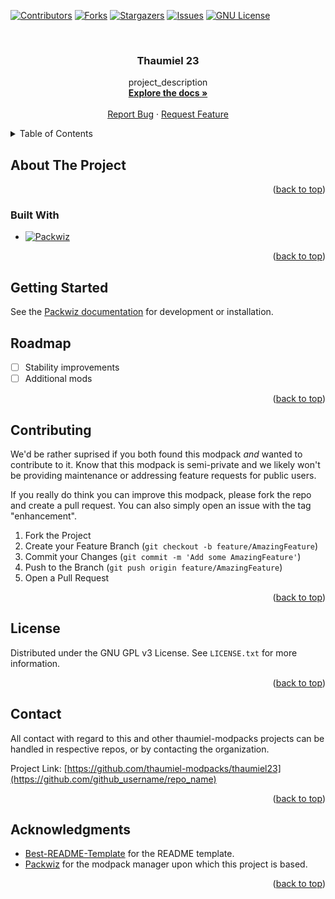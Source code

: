 <!-- Improved compatibility of back to top link: See: https://github.com/othneildrew/Best-README-Template/pull/73 -->

<a name="readme-top"></a>

<!--
*** Thanks for checking out the Best-README-Template. If you have a suggestion
*** that would make this better, please fork the repo and create a pull request
*** or simply open an issue with the tag "enhancement".
*** Don't forget to give the project a star!
*** Thanks again! Now go create something AMAZING! :D
-->

<!-- PROJECT SHIELDS -->
<!--
*** I'm using markdown "reference style" links for readability.
*** Reference links are enclosed in brackets [ ] instead of parentheses ( ).
*** See the bottom of this document for the declaration of the reference variables
*** for contributors-url, forks-url, etc. This is an optional, concise syntax you may use.
*** https://www.markdownguide.org/basic-syntax/#reference-style-links
-->

[![Contributors][contributors-shield]][contributors-url]
[![Forks][forks-shield]][forks-url]
[![Stargazers][stars-shield]][stars-url]
[![Issues][issues-shield]][issues-url]
[![GNU License][license-shield]][license-url]

<br />
<div align="center">

<h3 align="center">Thaumiel 23</h3>

  <p align="center">
    project_description
    <br />
    <a href="https://github.com/thaumiel-modpacks/thaumiel23"><strong>Explore the docs »</strong></a>
    <br />
    <br />
    <a href="https://github.com/thaumiel-modpacks/thaumiel23/issues">Report Bug</a>
    ·
    <a href="https://github.com/thaumiel-modpacks/thaumiel23/issues">Request Feature</a>
  </p>
</div>

<!-- TABLE OF CONTENTS -->
<details>
  <summary>Table of Contents</summary>
  <ol>
    <li>
      <a href="#about-the-project">About The Project</a>
      <ul>
        <li><a href="#built-with">Built With</a></li>
      </ul>
    </li>
    <li>
      <a href="#getting-started">Getting Started</a>
      <ul>
        <li><a href="#prerequisites">Prerequisites</a></li>
        <li><a href="#installation">Installation</a></li>
      </ul>
    </li>
    <li><a href="#usage">Usage</a></li>
    <li><a href="#roadmap">Roadmap</a></li>
    <li><a href="#contributing">Contributing</a></li>
    <li><a href="#license">License</a></li>
    <li><a href="#contact">Contact</a></li>
    <li><a href="#acknowledgments">Acknowledgments</a></li>
  </ol>
</details>

<!-- ABOUT THE PROJECT -->

## About The Project

<p align="right">(<a href="#readme-top">back to top</a>)</p>

### Built With

- [![Packwiz][Packwiz]][Packwiz-url]

<p align="right">(<a href="#readme-top">back to top</a>)</p>

<!-- GETTING STARTED -->

## Getting Started

See the [Packwiz documentation](https://packwiz.infra.link/) for development or installation.

<!-- ROADMAP -->

## Roadmap

- [ ] Stability improvements
- [ ] Additional mods

<p align="right">(<a href="#readme-top">back to top</a>)</p>

<!-- CONTRIBUTING -->

## Contributing

We'd be rather suprised if you both found this modpack *and* wanted to contribute to it. Know that this modpack is semi-private and we likely won't be providing maintenance or addressing feature requests for public users.

If you really do think you can improve this modpack, please fork the repo and create a pull request. You can also simply open an issue with the tag "enhancement".

1. Fork the Project
2. Create your Feature Branch (`git checkout -b feature/AmazingFeature`)
3. Commit your Changes (`git commit -m 'Add some AmazingFeature'`)
4. Push to the Branch (`git push origin feature/AmazingFeature`)
5. Open a Pull Request

<p align="right">(<a href="#readme-top">back to top</a>)</p>

<!-- LICENSE -->

## License

Distributed under the GNU GPL v3 License. See `LICENSE.txt` for more information.

<p align="right">(<a href="#readme-top">back to top</a>)</p>

<!-- CONTACT -->

## Contact

All contact with regard to this and other thaumiel-modpacks projects can be handled in respective repos, or by contacting the organization.

Project Link: [https://github.com/thaumiel-modpacks/thaumiel23](https://github.com/github_username/repo_name)

<p align="right">(<a href="#readme-top">back to top</a>)</p>

<!-- ACKNOWLEDGMENTS -->

## Acknowledgments

- [Best-README-Template](https://github.com/othneildrew/Best-README-Template) for the README template.
- [Packwiz](https://packwiz.infra.link/) for the modpack manager upon which this project is based.

<p align="right">(<a href="#readme-top">back to top</a>)</p>

<!-- MARKDOWN LINKS & IMAGES -->
<!-- https://www.markdownguide.org/basic-syntax/#reference-style-links -->

[contributors-shield]: https://img.shields.io/github/contributors/thaumiel-modpacks/thaumiel23.svg?style=for-the-badge
[contributors-url]: https://github.com/thaumiel-modpacks/thaumiel23/graphs/contributors
[forks-shield]: https://img.shields.io/github/forks/thaumiel-modpacks/thaumiel23.svg?style=for-the-badge
[forks-url]: https://github.com/thaumiel-modpacks/thaumiel23/network/members
[stars-shield]: https://img.shields.io/github/stars/thaumiel-modpacks/thaumiel23.svg?style=for-the-badge
[stars-url]: https://github.com/thaumiel-modpacks/thaumiel23/stargazers
[issues-shield]: https://img.shields.io/github/issues/thaumiel-modpacks/thaumiel23.svg?style=for-the-badge
[issues-url]: https://github.com/thaumiel-modpacks/thaumiel23/issues
[license-shield]: https://img.shields.io/github/license/thaumiel-modpacks/thaumiel23.svg?style=for-the-badge
[license-url]: https://github.com/thaumiel-modpacks/thaumiel23/blob/master/LICENSE.txt
[Packwiz-url]: https://packwiz.infra.link/
[Packwiz]: https://img.shields.io/badge/Packwiz-000000?style=for-the-badge&logo=github
